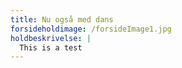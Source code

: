 ```yaml
---
title: Nu også med dans
forsideholdimage: /forsideImage1.jpg
holdbeskrivelse: |
  This is a test
---
```


